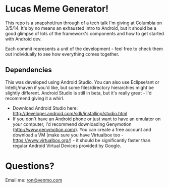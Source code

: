 # Lucas Meme Generator!

This repo is a snapshot/run through of a tech talk I'm giving at Columbia on 3/5/14. It's by no means an exhausted intro to Android, but it should be a good glimpse of lots of the framework's components and how to get started with Android dev.

Each commit represents a unit of the development - feel free to check them out individually to see how everything comes together.

## Dependencies

This was developed using Android Studio. You can also use Eclipse/ant or Intellij/maven if you'd like, but some files/directory hierarchies might be slightly different. Android Studio is still in beta, but it's really great - I'd recommend giving it a whirl.

* Download Android Studio here: http://developer.android.com/sdk/installing/studio.html
* If you don't have an Android phone or just want to have an emulator on your computer, I'd recommend downloading Genymotion (http://www.genymotion.com/). You can create a free account and download a VM (make sure you have Virtualbox too - https://www.virtualbox.org/) - it should be significantly faster than regular Android Virtual Devices provided by Google.

# Questions?

Email me: ron@venmo.com
